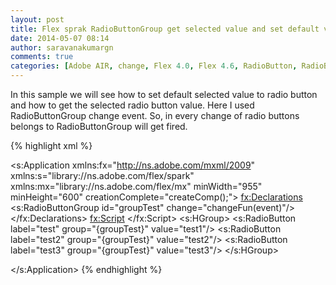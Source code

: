```yaml
---
layout: post
title: Flex sprak RadioButtonGroup get selected value and set default value
date: 2014-05-07 08:14
author: saravanakumargn
comments: true
categories: [Adobe AIR, change, Flex 4.0, Flex 4.6, RadioButton, RadioButtonGroup]
---
```


In this sample we will see how to set default selected value to radio button and how to get the selected radio button value. Here I used RadioButtonGroup change event. So, in every change of radio buttons belongs to RadioButtonGroup will get fired.

 
{% highlight xml %}
<?xml version="1.0" encoding="utf-8"?>
<s:Application xmlns:fx="http://ns.adobe.com/mxml/2009"
			   xmlns:s="library://ns.adobe.com/flex/spark"
			   xmlns:mx="library://ns.adobe.com/flex/mx"
			   minWidth="955" minHeight="600" creationComplete="createComp();">
	<fx:Declarations>
		<s:RadioButtonGroup id="groupTest" change="changeFun(event)"/>
	</fx:Declarations>
	<fx:Script>
		<![CDATA[
			private function changeFun(e:Event):void
			{
				var radioButValue:RadioButtonGroup = e.currentTarget as RadioButtonGroup;
				trace("group.selection.label : "+radioButValue.selection.label);
			}
			private function createComp():void
			{
				groupTest.selectedValue = "test2";
			}
		]]>
	</fx:Script>
	<s:HGroup>
		<s:RadioButton label="test" group="{groupTest}" value="test1"/>
		<s:RadioButton label="test2" group="{groupTest}" value="test2"/>
		<s:RadioButton label="test3" group="{groupTest}" value="test3"/>
	</s:HGroup>
	
</s:Application>
{% endhighlight %}
